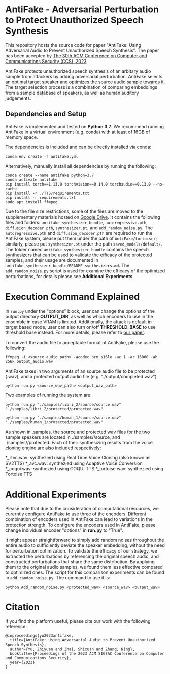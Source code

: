 # AntiFake - Adversarial Perturbation to Protect Unauthorized Speech Synthesis

This repository hosts the source code for paper "AntiFake: Using Adversarial Audio to Prevent Unauthorized Speech Synthesis". The paper has been accepted by [The 30th ACM Conference on Computer and Communications Security (CCS), 2023](https://www.sigsac.org/ccs/CCS2023/).

AntiFake protects unauthorized speech synthesis of an arbitary audio sample from attackers by adding adversarial perturbation. AntiFake selects an optimal target speaker and optimizes the source audio sample towards it. The target selection process is a combination of comparing embeddings from a sample database of speakers, as well as human auditory judgements. 

## Dependencies and Setup
AntiFake is implemented and tested on **Python 3.7**. 
We recommend running AntiFake in a virtual environment (e.g. conda) with at least of 16GB of memory space. 

The dependencies is included and can be directly installed via conda:
```bash
conda env create -f antifake.yml 
```

Alternatively, manually install all dependencies by running the following:
```
conda create --name antifake python=3.7
conda activate antifake
pip install torch==1.13.0 torchvision==0.14.0 torchaudio==0.13.0 --no-cache
pip install -r ./TTS/requirements.txt
pip install -r requirements.txt
sudo apt install ffmpeg
```

Due to the file size restrictions, some of the files are moved to the supplementary materials hosted on [Google Drive](https://wustl.box.com/s/ss3wfa94whfrbjnuqau9k31wu7a73p3k). It contains the following files and folders: `antifake_synthesizer_bundle`, `autoregressive.pth`, `diffusion_decoder.pth`, `synthesizer.pt`, and `add_random_noise.py`. The `autoregressive.pth` and `diffusion_decoder.pth` are required to run the AntiFake system, please put them under the path of `AntiFake/tortoise/`; similarly, please put `synthesizer.pt` under the path `saved_models/default/`. The folder named `antifake_synthesizer_bundle` contains the speech synthesizers that can be used to validate the efficacy of the protected samples, and their usage are documented in `antifake_synthesizer_bundle/README_synthesizers.md`. The `add_random_noise.py` script is used for examine the efficacy of the optimized perturbations, for details please see **Additional Experiments**.

# Execution Command Explained

In `run.py` under the "options" block, user can change the options of the output directory **OUTPUT_DIR**, as well as which encoders to use in the ensemble in case VRAM is limited. Additionally, the attack is default in target based mode, user can also turn on/off **THRESHOLD_BASE** to use threshold base instead. For more details, please refer to [our paper](https://zh1yu4nyu.github.io/files/ZhiyuanYu_CCS23_AntiFake.pdf).

To convert the audio file to acceptable format of AntiFake, please use the following:
```
ffmpeg -i <source_audio_path> -acodec pcm_s16le -ac 1 -ar 16000 -ab 256k output_audio.wav
```

AntiFake takes in two arguments of an source audio file to be protected (.wav), and a protected output audio file (e.g. "./output/completed.wav")
```
python run.py <source_wav_path> <output_wav_path> 
```

Two examples of running the system are: 
```
python run.py "./samples/libri_2/source/source.wav" "./samples/libri_2/protected/protected.wav"

python run.py "./samples/human_1/source/source.wav" "./samples/human_1/protected/protected.wav"
```
As shown in .samples, the source and protected wav files for the two sample speakers are located in ./samples/<speaker>/source, and ./samples/<speaker>/protected. Each of their synthesizing results from the voice cloning engine are also included respectively:

*_rtvc.wav: synthezied using Real Time Voice Cloning (also known as SV2TTS)
*_avc.wav: synthezied using Adaptive Voice Conversion 
*_coqui.wav: synthezied using COQUI TTS
*_tortoise.wav: synthezied using Tortoise TTS

# Additional Experiments

Please note that due to the consideration of computational resources, we curerntly configure AntiFake to use three of the encoders. Different combination of encoders used in AntiFake can lead to variations in the protection strength. To configure the encoders used in AntiFake, please change individual encoder "options" in **run.py** to "True".

It might appear straightforward to simply add random noises throughout the entire audio to sufficiently deviate the speaker embedding, without the need for perturbation optimization. To validate the efficacy of our strategy, we extracted the perturbations by referencing the original speech audio, and constructed perturbations that share the same distribution. By applying them to the original audio samples, we found them less effective compared to optimized ones. The script for this comparison experiments can be found in `add_random_noise.py`. The command to use it is:
```
python Add_random_noise.py <protected_wav> <source_wav> <output_wav>
```

# Citation

If you find the platform useful, please cite our work with the following reference:
```
@inproceedings{yu2023antifake,
  title={AntiFake: Using Adversarial Audio to Prevent Unauthorized Speech Synthesis},
  author={Yu, Zhiyuan and Zhai, Shixuan and Zhang, Ning},
  booktitle={Proceedings of the 2023 ACM SIGSAC Conference on Computer and Communications Security},
  year={2023}
}
```
